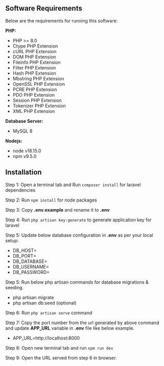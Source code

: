 ## Software Requirements
<p>Below are the requirements for running this software:</p>

<p><strong>PHP:</strong></p>
<p>
    <ul>
        <li>PHP >= 8.0</li>
        <li>Ctype PHP Extension</li>
        <li>cURL PHP Extension</li>
        <li>DOM PHP Extension</li>
        <li>Fileinfo PHP Extension</li>
        <li>Filter PHP Extension</li>
        <li>Hash PHP Extension</li>
        <li>Mbstring PHP Extension</li>
        <li>OpenSSL PHP Extension</li>
        <li>PCRE PHP Extension</li>
        <li>PDO PHP Extension</li>
        <li>Session PHP Extension</li>
        <li>Tokenizer PHP Extension</li>
        <li>XML PHP Extension</li>
    </ul>
</p>

<p><strong>Database Server:</strong></p>
<ul>
    <li>MySQL 8</li>
</ul>

<p><strong>Nodejs:</strong></p>
<p>
    <ul>
        <li>node v18.15.0</li>
        <li>npm v9.5.0</li>
    </ul>
</p>

## Installation
<p>Step 1: Open a terminal tab and Run <code>composer install</code> for laravel dependencies</p>
<p>Step 2: Run <code>npm install</code> for node packages</p>
<p>Step 3: Copy <strong>.env.example</strong> and rename it to <strong>.env</strong></p>
<p>Step 4: Run <code>php artisan key:generate</code> to generate application key for laravel</p>
<p>Step 5: Update below database configuration in <strong>.env</strong> as per your local setup:</p>
<p>
    <ul>
        <li>DB_HOST=</li>
        <li>DB_PORT=</li>
        <li>DB_DATABASE=</li>
        <li>DB_USERNAME=</li>
        <li>DB_PASSWORD=</li>
    </ul>
</p>
<p>Step 5: Run below php artisan commands for database migrations & seeding.</p>
<p>
    <ul>
        <li>php artisan migrate</li>
        <li>php artisan db:seed (optional)</li>
    </ul>
</p>
<p>Step 6: Run <code>php artisan serve</code> command</p>
<p>Step 7: Copy the port number from the url generated by above command and update <strong>APP_URL</strong> variable in <strong>.env</strong> file like below example.</p>
<p>
    <ul>
        <li>APP_URL=http://localhost:8000</li>
    </ul>
</p>

<p>Step 8: Open new terminal tab and run <code>npm run dev</code></p>
<p>Step 9: Open the URL served from step 6 in browser.</p>

